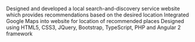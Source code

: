 Designed and developed a local search-and-discovery service website which provides recommendations based on the desired location
Integrated Google Maps into website for location of recommended places
Designed using HTML5, CSS3, JQuery, Bootstrap, TypeScript, PHP and Angular 2 framework
